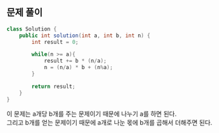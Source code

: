 ## 문제 풀이
```java
class Solution {
    public int solution(int a, int b, int n) {
        int result = 0;

        while(n >= a){
            result += b * (n/a);
            n = (n/a) * b + (n%a);
        }

        return result;
    }
}
```

이 문제는 a개당 b개를 주는 문제이기 때문에 나누기 a를 하면 된다.  
그리고 b개를 얻는 문제이기 때문에 a개로 나눈 몫에 b개를 곱해서 더해주면 된다.